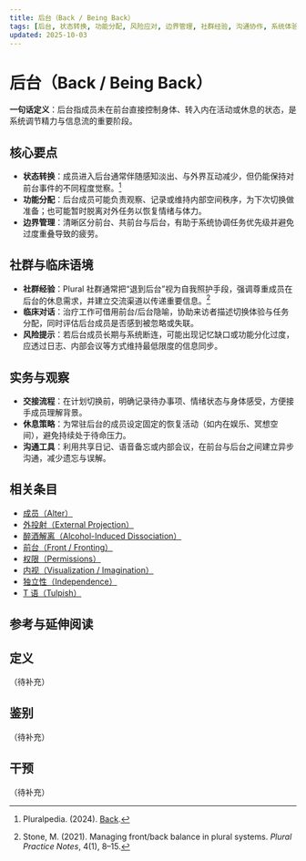 ```yaml
---
title: 后台（Back / Being Back）
tags: [后台, 状态转换, 功能分配, 风险应对, 边界管理, 社群经验, 沟通协作, 系统体验与机制]
updated: 2025-10-03
---
```


# 后台（Back / Being Back）

**一句话定义**：后台指成员未在前台直接控制身体、转入内在活动或休息的状态，是系统调节精力与信息流的重要阶段。

## 核心要点

- **状态转换**：成员进入后台通常伴随感知淡出、与外界互动减少，但仍能保持对前台事件的不同程度觉察。[^pluralpedia-back]
- **功能分配**：后台成员可能负责观察、记录或维持内部空间秩序，为下次切换做准备；也可能暂时脱离对外任务以恢复情绪与体力。
- **边界管理**：清晰区分前台、共前台与后台，有助于系统协调任务优先级并避免过度重叠导致的疲劳。

## 社群与临床语境

- **社群经验**：Plural 社群通常把“退到后台”视为自我照护手段，强调尊重成员在后台的休息需求，并建立交流渠道以传递重要信息。[^stone2021]
- **临床对话**：治疗工作可借用前台/后台隐喻，协助来访者描述切换体验与任务分配，同时评估后台成员是否感到被忽略或失联。
- **风险提示**：若后台成员长期与系统断连，可能出现记忆缺口或功能分化过度，应透过日志、内部会议等方式维持最低限度的信息同步。

## 实务与观察

- **交接流程**：在计划切换前，明确记录待办事项、情绪状态与身体感受，方便接手成员理解背景。
- **休息策略**：为常驻后台的成员设定固定的恢复活动（如内在娱乐、冥想空间），避免持续处于待命压力。
- **沟通工具**：利用共享日记、语音备忘或内部会议，在前台与后台之间建立异步沟通，减少遗忘与误解。

## 相关条目

- [成员（Alter）](/entries/Alter.md)
- [外投射（External Projection）](/entries/External-Projection.md)
- [醉酒解离（Alcohol-Induced Dissociation）](/entries/Alcohol-Induced-Dissociation.md)
- [前台（Front / Fronting）](/entries/Front-Fronting.md)
- [权限（Permissions）](/entries/Permissions.md)
- [内视（Visualization / Imagination）](/entries/Visualization-Imagination.md)
- [独立性（Independence）](/entries/Independence.md)
- [T 语（Tulpish）](/entries/Tulpish.md)

## 参考与延伸阅读

[^pluralpedia-back]: Pluralpedia. (2024). [Back](https://pluralpedia.org/w/Back).
[^stone2021]: Stone, M. (2021). Managing front/back balance in plural systems. _Plural Practice Notes_, 4(1), 8–15.

## 定义

（待补充）

## 鉴别

（待补充）

## 干预

（待补充）
